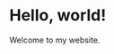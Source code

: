 <!DOCTYPE html>
<html>
<head>
    <title>My Web Page</title>
    <style>
        body {
            background-image: url('Screenshot 2024-05-07 193200.png');
            background-repeat: no-repeat;
            background-attachment: fixed;
            background-size: 100% 100%;
        }
    </style>
</head>
<body>
    <h1>Hello, world!</h1>
    <p>Welcome to my website.</p>
</body>
</html>
